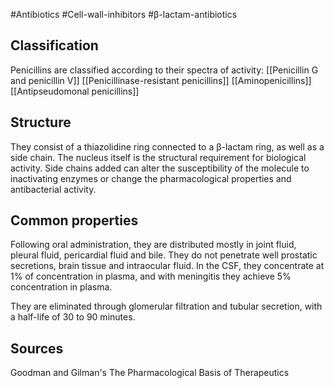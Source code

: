 #Antibiotics #Cell-wall-inhibitors #β-lactam-antibiotics 

## Classification

Penicillins are classified according to their spectra of activity:
[[Penicillin G and penicillin V]]
[[Penicillinase-resistant penicillins]]
[[Aminopenicillins]]
[[Antipseudomonal penicillins]]

## Structure

They consist of a thiazolidine ring connected to a β-lactam ring, as well as a side chain. The nucleus itself is the structural requirement for biological activity. Side chains added can alter the susceptibility of the molecule to inactivating enzymes or change the pharmacological properties and antibacterial activity.

## Common properties

Following oral administration, they are distributed mostly in joint fluid, pleural fluid, pericardial fluid and bile. They do not penetrate well prostatic secretions, brain tissue and intraocular fluid. In the CSF, they concentrate at 1% of concentration in plasma, and with meningitis they achieve 5% concentration in plasma. 

They are eliminated through glomerular filtration and tubular secretion, with a half-life of 30 to 90 minutes.

## Sources

Goodman and Gilman's The Pharmacological Basis of Therapeutics